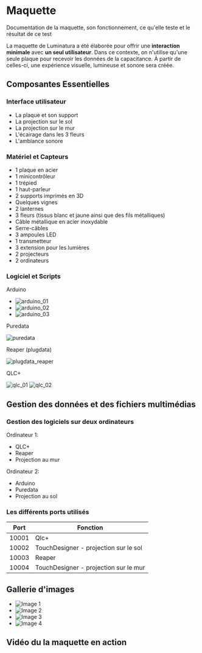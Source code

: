 # Maquette
Documentation de la maquette, son fonctionnement, ce qu'elle teste et le résultat de ce test

La maquette de Luminatura a été élaborée pour offrir une **interaction minimale** avec **un seul utilisateur**. Dans ce contexte, on n'utilise qu'une seule plaque pour recevoir les données de la capacitance. À partir de celles-ci, une expérience visuelle, lumineuse et sonore sera créée.

## Composantes Essentielles
### Interface utilisateur
* La plaque et son support
* La projection sur le sol
* La projection sur le mur
* L'écairage dans les 3 fleurs
* L'ambiance sonore

### Matériel et Capteurs
* 1 plaque en acier
* 1 minicontrôleur
* 1 trépied
* 1 haut-parleur
* 2 supports imprimés en 3D
* Quelques vignes
* 2 lanternes
* 3 fleurs (tissus blanc et jaune ainsi que des fils métalliques)
* Câble métallique en acier inoxydable
* Serre-câbles
* 3 ampoules LED
* 1 transmetteur
* 3 extension pour les lumières
* 2 projecteurs
* 2 ordinateurs

### Logiciel et Scripts
Arduino

* ![arduino_01](https://github.com/user-attachments/assets/fb2f3160-0e9a-4bfe-85da-dd7367858de0)
* ![arduino_02](https://github.com/user-attachments/assets/98586416-2346-40d8-b4fd-1fb0981f1fac)
* ![arduino_03](https://github.com/user-attachments/assets/436a39ad-e6e8-449e-bdde-35cd340b6578)

Puredata

![puredata](https://github.com/user-attachments/assets/15a58055-21bb-4a53-b98e-bf5a1802eb9a)

Reaper (plugdata)

![plugdata_reaper](https://github.com/user-attachments/assets/498680ee-5013-4df6-a187-a7362f703eae)

QLC+

![qlc_01](https://github.com/user-attachments/assets/2be22549-0f59-4cdb-bc2c-105e41b70f57)
![qlc_02](https://github.com/user-attachments/assets/0fb66d4a-3963-44c1-86db-1024aa5deee8)

## Gestion des données et des fichiers multimédias

### Gestion des logiciels sur deux ordinateurs
Ordinateur 1:
* QLC+
* Reaper
* Projection au mur

Ordinateur 2:
* Arduino
* Puredata
* Projection au sol

### Les différents ports utilisés
| Port  |  Fonction |
|---|---|
| 10001  | Qlc+  |
| 10002  | TouchDesigner - projection sur le sol  |
| 10003  | Reaper  |
| 10004  | TouchDesigner - projection sur le mur  |

## Gallerie d'images

* ![Image 1](https://placehold.co/400x400?text=1+image)
* ![Image 2](https://placehold.co/400x400?text=2+image)
* ![Image 3](https://placehold.co/400x400?text=3+image)
* ![Image 4](https://placehold.co/400x400?text=4+image)

## Vidéo du la maquette en action
